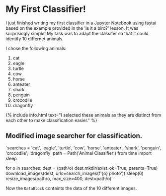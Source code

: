 # My First Classifier!

I just finished writing my first classifier in a Jupyter Notebook using fastai based on the example provided in the 'Is it a bird?' lesson. It was surprisingly simple! My task was to adapt the classifer so that it could identify 10 differnet animals. 

I chose the following animals:
1. cat
2. eagle
3. turtle
4. cow
5. horse
6. anteater
7. shark
8. penguin
9. crocodile
10. dragonfly

{% include info.html text="I selected these animals as they are distinct from each other to make classification easier." %}


## Modified image searcher for classification.


`searches = 'cat', 'eagle', 'turtle', 'cow', 'horse', 'anteater', 'shark', 'penguin', 'crocodile', 'dragonfly'
path = Path('Animal Classifier')
from time import sleep

for o in searches:
    dest = (path/o)
    dest.mkdir(exist_ok=True, parents=True)
    download_images(dest, urls=search_images(f'{o} photo'))
    sleep(6)
    resize_images(path/o, max_size=400, dest=path/o)`
    

Now the `DataBlock` containts the data of the 10 different images.

